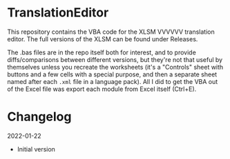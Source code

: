 # TranslationEditor

This repository contains the VBA code for the XLSM VVVVVV translation editor. The full versions of the XLSM can be found under Releases.

The .bas files are in the repo itself both for interest, and to provide diffs/comparisons between different versions, but they're not that useful by themselves unless you recreate the worksheets (it's a "Controls" sheet with buttons and a few cells with a special purpose, and then a separate sheet named after each `.xml` file in a language pack). All I did to get the VBA out of the Excel file was export each module from Excel itself (Ctrl+E).


# Changelog

2022-01-22
- Initial version
